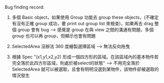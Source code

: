 Bug finding record:
1. 多個 Basic object，如果使用 Group 功能去 group these objects，(不確定有沒有正確 group 成功，要 print out group list 來檢查)，如果再去 drag 整個 group 會有 bug
--> 感覺是 group 在與 view 之間的溝通有問題，多個 group 也可以再 group，但顯示也會有問題

2. SelectedArea 沒辦法 360 度繪製選擇區域
--> 無法反向拖曳

3. 根據 Spec "(x1,y1,x2,y2) 形成一個四方形的區域。在該區域內的基本物件若完全落於此四方形區域，則處於被select的狀態"
--> 不用完全落於 SelectedArea 就可以被選取，且會有明明沒選到某物件，該物件卻被選取的情況發生